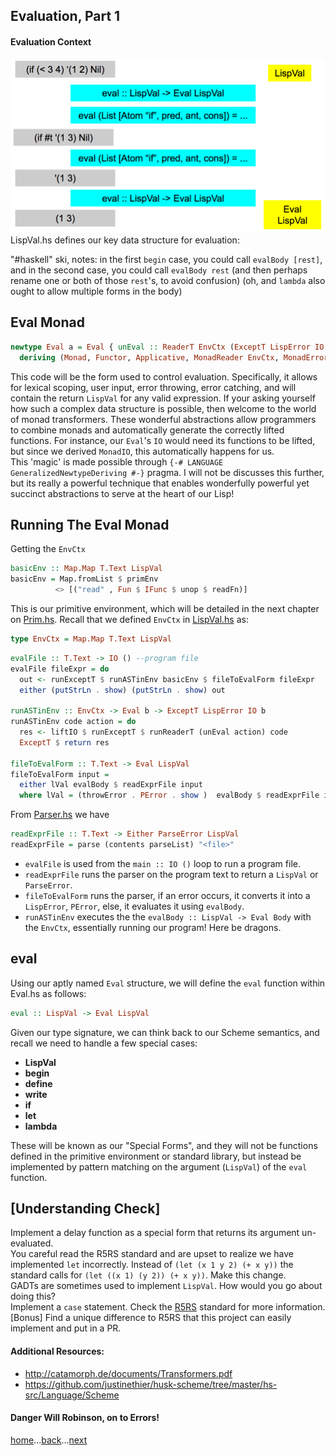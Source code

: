 Evaluation, Part 1
------------
#### Evaluation Context
![img](../img/WYAS-Eval-If-Statement.png)
LispVal.hs defines our key data structure for evaluation:   

"#haskell" ski, notes:
in the first `begin` case, you could call `evalBody [rest]`, and in the second case, you could call `evalBody rest` (and then perhaps rename one or both of those `rest`'s, to avoid confusion)
(oh, and `lambda` also ought to allow multiple forms in the body)

## Eval Monad

```haskell
newtype Eval a = Eval { unEval :: ReaderT EnvCtx (ExceptT LispError IO ) a }
  deriving (Monad, Functor, Applicative, MonadReader EnvCtx, MonadError LispError, MonadI
```

This code will be the form used to control evaluation. Specifically, it allows for lexical scoping, user input, error throwing, error catching, and will contain the return `LispVal` for any valid expression. If your asking yourself how such a complex data structure is possible, then welcome to the world of monad transformers. These wonderful abstractions allow programmers to combine monads and automatically generate the correctly lifted functions. For instance, our `Eval`'s `IO` would need its functions to be lifted, but since we derived `MonadIO`, this automatically happens for us.    
This 'magic' is made possible through `{-# LANGUAGE GeneralizedNewtypeDeriving #-}` pragma. I will not be discusses this further, but its really a powerful technique that enables wonderfully powerful yet succinct abstractions to serve at the heart of our Lisp!    

## Running The Eval Monad
Getting the `EnvCtx`    

```haskell
basicEnv :: Map.Map T.Text LispVal
basicEnv = Map.fromList $ primEnv
          <> [("read" , Fun $ IFunc $ unop $ readFn)]
```

This is our primitive environment, which will be detailed in the next chapter on [Prim.hs](../src/Prim.hs). Recall that we defined `EnvCtx` in [LispVal.hs](../src/LispVal.hs) as:

```haskell
type EnvCtx = Map.Map T.Text LispVal
```

```haskell
evalFile :: T.Text -> IO () --program file
evalFile fileExpr = do
  out <- runExceptT $ runASTinEnv basicEnv $ fileToEvalForm fileExpr
  either (putStrLn . show) (putStrLn . show) out

runASTinEnv :: EnvCtx -> Eval b -> ExceptT LispError IO b
runASTinEnv code action = do
  res <- liftIO $ runExceptT $ runReaderT (unEval action) code
  ExceptT $ return res

fileToEvalForm :: T.Text -> Eval LispVal
fileToEvalForm input =
  either lVal evalBody $ readExprFile input
  where lVal = (throwError . PError . show )  evalBody $ readExprFile input
```

From [Parser.hs](../src/Parser.hs) we have

```haskell
readExprFile :: T.Text -> Either ParseError LispVal
readExprFile = parse (contents parseList) "<file>"
```

* `evalFile` is used from the `main :: IO ()` loop to run a program file.    
* `readExprFile` runs the parser on the program text to return a `LispVal` or `ParseError`.    
* `fileToEvalForm` runs the parser, if an error occurs, it converts it into a `LispError`, `PError`, else, it evaluates it using `evalBody`.     
* `runASTinEnv` executes the the `evalBody :: LispVal -> Eval Body` with the `EnvCtx`, essentially running our program! Here be dragons.    


## eval
Using our aptly named `Eval` structure, we will define the `eval` function within Eval.hs as follows:

```haskell
eval :: LispVal -> Eval LispVal
```

Given our type signature, we can think back to our Scheme semantics, and recall we need to handle a few special cases:       

* **LispVal**    
* **begin**    
* **define**    
* **write**    
* **if**    
* **let**    
* **lambda**    

These will be known as our "Special Forms", and they will not be functions defined in the primitive environment or standard library, but instead be implemented by pattern matching on the argument (`LispVal`) of the `eval` function.    


## [Understanding Check]
Implement a delay function as a special form that returns its argument un-evaluated.    
You careful read the R5RS standard and are upset to realize we have implemented `let` incorrectly. Instead of `(let (x 1 y 2) (+ x y))` the standard calls for `(let ((x 1) (y 2)) (+ x y))`. Make this change.    
GADTs are sometimes used to implement `LispVal`. How would you go about doing this?    
Implement a `case` statement.  Check the [R5RS](../docs/R5RS.pdf) standard for more information.    
[Bonus] Find a unique difference to R5RS that this project can easily implement and put in a PR.    

#### Additional Resources:

* http://catamorph.de/documents/Transformers.pdf    
* https://github.com/justinethier/husk-scheme/tree/master/hs-src/Language/Scheme  

#### Danger Will Robinson, on to Errors!
[home](00_overview.md)...[back](03_evaluation.md)...[next](04_errors.md)
